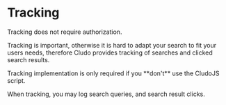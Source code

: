 <h1 id="tracking">Tracking</h1>

<aside class="notice">
Tracking does not require authorization.
</aside>

Tracking is important, otherwise it is hard to adapt your search to fit your users needs, therefore Cludo provides tracking of searches and clicked search results.

<aside class="warning">
Tracking implementation is only required if you **don't** use the CludoJS script. 
</aside>

When tracking, you may log search queries, and search result clicks.